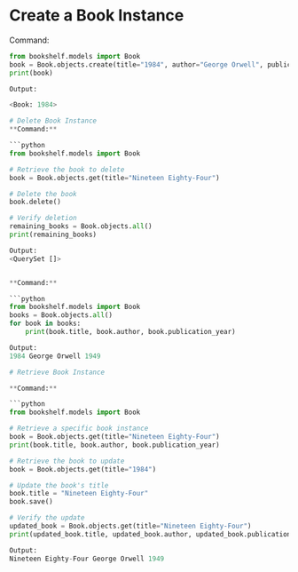 # Create a Book Instance

Command:
```python
from bookshelf.models import Book
book = Book.objects.create(title="1984", author="George Orwell", publication_year=1949)
print(book)

Output:

<Book: 1984>

# Delete Book Instance
**Command:**

```python
from bookshelf.models import Book

# Retrieve the book to delete
book = Book.objects.get(title="Nineteen Eighty-Four")

# Delete the book
book.delete()

# Verify deletion
remaining_books = Book.objects.all()
print(remaining_books)

Output:
<QuerySet []>


**Command:**

```python
from bookshelf.models import Book
books = Book.objects.all()
for book in books:
    print(book.title, book.author, book.publication_year)

Output:
1984 George Orwell 1949

# Retrieve Book Instance

**Command:**

```python
from bookshelf.models import Book

# Retrieve a specific book instance
book = Book.objects.get(title="Nineteen Eighty-Four")
print(book.title, book.author, book.publication_year)

# Retrieve the book to update
book = Book.objects.get(title="1984")

# Update the book's title
book.title = "Nineteen Eighty-Four"
book.save()

# Verify the update
updated_book = Book.objects.get(title="Nineteen Eighty-Four")
print(updated_book.title, updated_book.author, updated_book.publication_year)

Output:
Nineteen Eighty-Four George Orwell 1949




